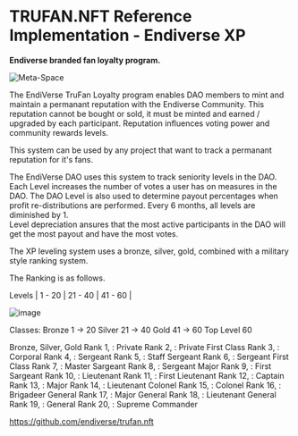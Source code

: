 # TRUFAN.NFT Reference Implementation - Endiverse XP
**Endiverse branded fan loyalty program.**

![Meta-Space](https://user-images.githubusercontent.com/95392397/159100230-938f0dcb-382d-416c-b371-1f637649abbb.png)

The EndiVerse TruFan Loyalty program enables DAO members to mint and maintain a permanant reputation with the Endiverse Community.
This reputation cannot be bought or sold, it must be minted and earned / upgraded by each participant.
Reputation influences voting power and community rewards levels.

This system can be used by any project that want to track a permanant reputation for it's fans.

The EndiVerse DAO uses this system to track seniority levels in the DAO.  Each Level increases the number of votes a user has on measures in the DAO.
The DAO Level is also used to determine payout percentages when profit re-distributions are performed.  Every 6 months, all levels are diminished by 1.  
Level depreciation ansures that the most active participants in the DAO will get the most payout and have the most votes.

The XP leveling system uses a bronze, silver, gold, combined with a military style ranking system.

The Ranking is as follows.

Levels | 1 - 20 | 21 - 40 | 41 - 60 |

![image](https://user-images.githubusercontent.com/95392397/159097507-57496904-bf44-4390-ab1a-fc51f9277902.png)

Classes:
Bronze 1 -> 20 
Silver 21 -> 40 
Gold 41 -> 60 
Top Level 60 

Bronze, Silver, Gold
Rank 1, : Private
Rank 2, : Private First Class
Rank 3, : Corporal
Rank 4, : Sergeant
Rank 5, : Staff Sergeant
Rank 6, : Sergeant First Class
Rank 7, : Master Sargeant
Rank 8, : Sergeant Major
Rank 9, : First Sargeant
Rank 10, : Lieutenant
Rank 11, : First Lieutenant
Rank 12, : Captain
Rank 13, : Major
Rank 14, : Lieutenant Colonel
Rank 15, : Colonel
Rank 16, : Brigadeer General
Rank 17, : Major General
Rank 18, : Lieutenant General
Rank 19, : General
Rank 20, : Supreme Commander

https://github.com/endiverse/trufan.nft
